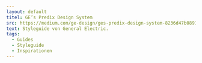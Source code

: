```yaml
---
layout: default
titel: GE’s Predix Design System
src: https://medium.com/ge-design/ges-predix-design-system-8236d47b0891
text: Styleguide von General Electric.
tags:
  - Guides
  - Styleguide
  - Inspirationen
---
```

